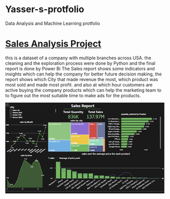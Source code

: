 # Yasser-s-protfolio
Data Analysis and Machine Learning protfolio

# [Sales Analysis Project](https://github.com/Yasserz12/Sales-Report)
this is a dataset of a company with multiple branches across USA. the cleaning and the exploration process were done by Python and the final report is done by Power Bi The Sales report shows some indicators and insights which can help the company for better future decision making, the report shows which City that made revenue the most, which product was most sold and made most profit. and also at which hour customers are active buying the company products which can help the marketing team to to figure out the most suitable time to make ads for the products.

![](/images/Sales_Vis.jpg)

